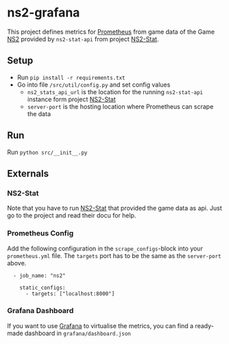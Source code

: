 # ns2-grafana
This project defines metrics for [Prometheus](https://prometheus.io/) from game data of the Game [NS2](https://store.steampowered.com/app/4920/Natural_Selection_2/) provided by `ns2-stat-api` from project [NS2-Stat](https://github.com/Lila-Kuhlt/ns2-stat).

## Setup
* Run `pip install -r requirements.txt`
* Go into file `/src/util/config.py` and set config values
  - `ns2_stats_api_url` is the location for the running `ns2-stat-api` instance form project [NS2-Stat](https://github.com/Lila-Kuhlt/ns2-stat)
  - `server-port` is the hosting location where Prometheus can scrape the data

## Run
Run `python src/__init__.py`

## Externals
### NS2-Stat
Note that you have to run [NS2-Stat](https://github.com/Lila-Kuhlt/ns2-stat) that provided the game data as api. Just go to the project and read their docu for help.

### Prometheus Config
Add the following configuration in the `scrape_configs`-block into your `prometheus.yml` file. The `targets` port has to be the same as the `server-port` above.

```YML
  - job_name: "ns2"
    
    static_configs:
      - targets: ["localhost:8000"]
```

### Grafana Dashboard
If you want to use [Grafana](https://grafana.com/) to virtualise the metrics, you can find a ready-made dashboard in `grafana/dashboard.json`
